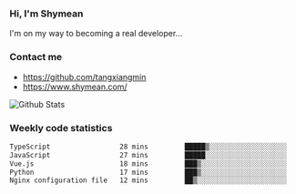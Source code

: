 ### Hi, I'm Shymean

I'm on my way to becoming a real developer...

### Contact me

- <https://github.com/tangxiangmin>
- <https://www.shymean.com/>

![Github Stats](https://github-readme-stats.vercel.app/api?username=tangxiangmin&show_icons=true&theme=dark)


###  Weekly code statistics

<!--START_SECTION:waka-->

```txt
TypeScript                 28 mins         █████▒░░░░░░░░░░░░░░░░░░░   21.39 %
JavaScript                 27 mins         █████░░░░░░░░░░░░░░░░░░░░   20.39 %
Vue.js                     18 mins         ███▒░░░░░░░░░░░░░░░░░░░░░   13.75 %
Python                     17 mins         ███▒░░░░░░░░░░░░░░░░░░░░░   12.68 %
Nginx configuration file   12 mins         ██▒░░░░░░░░░░░░░░░░░░░░░░   09.67 %
```

<!--END_SECTION:waka-->